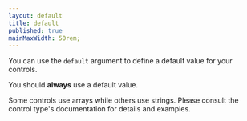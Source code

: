 ```yaml
---
layout: default
title: default
published: true
mainMaxWidth: 50rem;
---
```


You can use the `default` argument to define a default value for your controls.

You should **always** use a default value.

Some controls use arrays while others use strings. Please consult the control type's documentation for details and examples.
